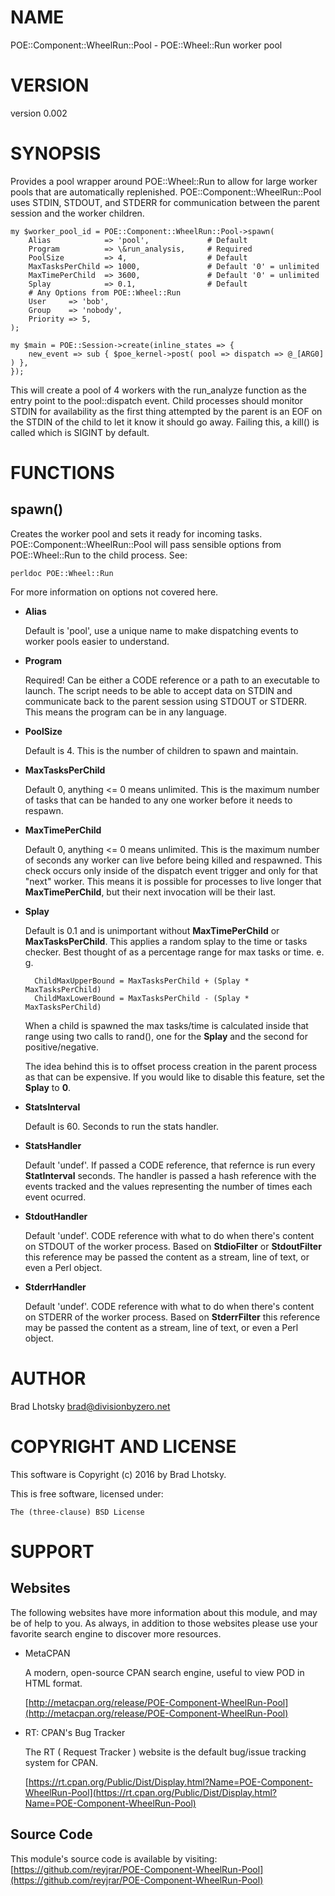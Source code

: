 # NAME

POE::Component::WheelRun::Pool - POE::Wheel::Run worker pool

# VERSION

version 0.002

# SYNOPSIS

Provides a pool wrapper around POE::Wheel::Run to allow for large worker pools that are automatically replenished.
POE::Component::WheelRun::Pool uses STDIN, STDOUT, and STDERR for communication between the parent session and the worker children.

    my $worker_pool_id = POE::Component::WheelRun::Pool->spawn(
        Alias            => 'pool',             # Default
        Program          => \&run_analysis,     # Required
        PoolSize         => 4,                  # Default
        MaxTasksPerChild => 1000,               # Default '0' = unlimited
        MaxTimePerChild  => 3600,               # Default '0' = unlimited
        Splay            => 0.1,                # Default
        # Any Options from POE::Wheel::Run
        User     => 'bob',
        Group    => 'nobody',
        Priority => 5,
    );

    my $main = POE::Session->create(inline_states => {
        new_event => sub { $poe_kernel->post( pool => dispatch => @_[ARG0] ) },
    });

This will create a pool of 4 workers with the run\_analyze function as the entry point to the pool::dispatch event.  Child processes
should monitor STDIN for availability as the first thing attempted by the parent is an EOF on the STDIN of the child to let it know it should
go away.  Failing this, a kill() is called which is SIGINT by default.

# FUNCTIONS

## spawn()

Creates the worker pool and sets it ready for incoming tasks.
POE::Component::WheelRun::Pool will pass sensible options from POE::Wheel::Run
to the child process.  See:

    perldoc POE::Wheel::Run

For more information on options not covered here.

- **Alias**

    Default is 'pool', use a unique name to make dispatching events to worker pools easier to understand.

- **Program**

    Required! Can be either a CODE reference or a path to an executable to launch.  The script needs to be able to accept data on STDIN and communicate
    back to the parent session using STDOUT or STDERR.  This means the program can be in any language.

- **PoolSize**

    Default is 4.  This is the number of children to spawn and maintain.

- **MaxTasksPerChild**

    Default 0, anything <= 0 means unlimited.  This is the maximum number of tasks that can be handed to any one worker before it needs to respawn.

- **MaxTimePerChild**

    Default 0, anything <= 0 means unlimited.  This is the maximum number of seconds any worker can live before being killed and respawned.  This check occurs only inside of the
    dispatch event trigger and only for that "next" worker.   This means it is possible for processes to live longer that **MaxTimePerChild**, but their next invocation will
    be their last.

- **Splay**

    Default is 0.1 and is unimportant without **MaxTimePerChild** or **MaxTasksPerChild**.  This applies a random splay to the time or tasks checker.  Best thought of as a percentage
    range for max tasks or time.  e. g.

        ChildMaxUpperBound = MaxTasksPerChild + (Splay * MaxTasksPerChild)
        ChildMaxLowerBound = MaxTasksPerChild - (Splay * MaxTasksPerChild)

    When a child is spawned the max tasks/time is calculated inside that range using two calls to rand(), one for the **Splay** and the second for positive/negative.

    The idea behind this is to offset process creation in the parent process as that can be expensive.  If you would like to disable this feature, set the **Splay** to **0**.

- **StatsInterval**

    Default is 60.  Seconds to run the stats handler.

- **StatsHandler**

    Default 'undef'.  If passed a CODE reference, that refernce is run every **StatInterval** seconds. The handler is passed a hash reference with the events tracked and the values
    representing the number of times each event ocurred.

- **StdoutHandler**

    Default 'undef'.  CODE reference with what to do when there's content on STDOUT of the worker process.  Based on **StdioFilter** or **StdoutFilter** this reference may be passed
    the content as a stream, line of text, or even a Perl object.

- **StderrHandler**

    Default 'undef'.  CODE reference with what to do when there's content on STDERR of the worker process.  Based on **StderrFilter** this reference may be passed
    the content as a stream, line of text, or even a Perl object.

# AUTHOR

Brad Lhotsky <brad@divisionbyzero.net>

# COPYRIGHT AND LICENSE

This software is Copyright (c) 2016 by Brad Lhotsky.

This is free software, licensed under:

    The (three-clause) BSD License

# SUPPORT

## Websites

The following websites have more information about this module, and may be of help to you. As always,
in addition to those websites please use your favorite search engine to discover more resources.

- MetaCPAN

    A modern, open-source CPAN search engine, useful to view POD in HTML format.

    [http://metacpan.org/release/POE-Component-WheelRun-Pool](http://metacpan.org/release/POE-Component-WheelRun-Pool)

- RT: CPAN's Bug Tracker

    The RT ( Request Tracker ) website is the default bug/issue tracking system for CPAN.

    [https://rt.cpan.org/Public/Dist/Display.html?Name=POE-Component-WheelRun-Pool](https://rt.cpan.org/Public/Dist/Display.html?Name=POE-Component-WheelRun-Pool)

## Source Code

This module's source code is available by visiting:
[https://github.com/reyjrar/POE-Component-WheelRun-Pool](https://github.com/reyjrar/POE-Component-WheelRun-Pool)
